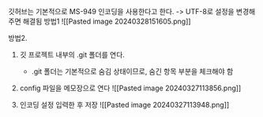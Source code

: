 깃허브는 기본적으로 MS-949 인코딩을 사용한다고 한다.
-> UTF-8로 설정을 변경해주면 해결됨
방법1
![[Pasted image 20240328151605.png]]

방법2.
1. 깃 프로젝트 내부의 .git 폴더를 연다.
	- .git 폴더는 기본적으로 숨김 상태이므로, 숨긴 항목 부분을 체크해야 함

2. config 파일을 메모장으로 연다
![[Pasted image 20240327113856.png]]
 
 3. 인코딩 설정 입력한 후 저장
![[Pasted image 20240327113948.png]]